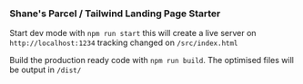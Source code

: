 ### Shane's Parcel / Tailwind Landing Page Starter

Start dev mode with `npm run start` this will create a live server on `http://localhost:1234` tracking changed on `/src/index.html`

Build the production ready code with `npm run build`. The optimised files will be output in `/dist/`